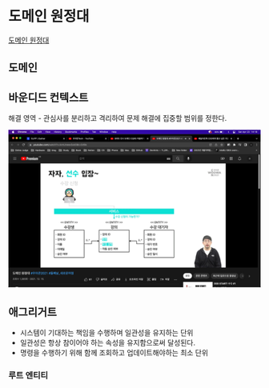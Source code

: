 # 도메인 원정대

[도메인 원정대](https://www.youtube.com/watch?v=kmUneexSxk0&t)

## 도메인

## 바운디드 컨텍스트
해결 영역 - 관심사를 분리하고 격리하여 문제 해결에 집중할 범위를 정한다.

![](images/.2022-04-23_images/d92eb391.png)

## 애그리거트
- 시스템이 기대하는 책임을 수행하며 일관성을 유지하는 단위
- 일관성은 항상 참이어야 하는 속성을 유지함으로써 달성된다.
- 명령을 수행하기 위해 함께 조회하고 업데이트해야하는 최소 단위

### 루트 엔티티
